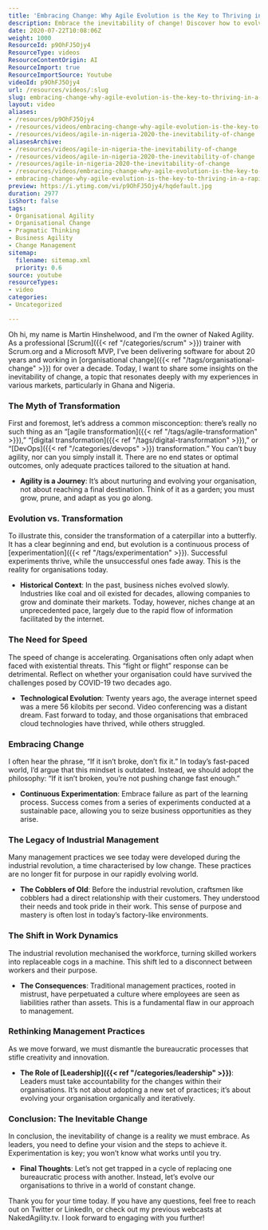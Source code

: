 ```yaml
---
title: 'Embracing Change: Why Agile Evolution is the Key to Thriving in a Rapidly Shifting World'
description: Embrace the inevitability of change! Discover how to evolve your organisation with insights on agility, experimentation, and modern management practices.
date: 2020-07-22T10:08:06Z
weight: 1000
ResourceId: p9OhFJ5Ojy4
ResourceType: videos
ResourceContentOrigin: AI
ResourceImport: true
ResourceImportSource: Youtube
videoId: p9OhFJ5Ojy4
url: /resources/videos/:slug
slug: embracing-change-why-agile-evolution-is-the-key-to-thriving-in-a-rapidly-shifting-world
layout: video
aliases:
- /resources/p9OhFJ5Ojy4
- /resources/videos/embracing-change-why-agile-evolution-is-the-key-to-thriving-in-a-rapidly-shifting-world
- /resources/videos/agile-in-nigeria-2020-the-inevitability-of-change
aliasesArchive:
- /resources/videos/agile-in-nigeria-the-inevitability-of-change
- /resources/videos/agile-in-nigeria-2020-the-inevitability-of-change
- /resources/agile-in-nigeria-2020-the-inevitability-of-change
- /resources/videos/embracing-change-why-agile-evolution-is-the-key-to-thriving-in-a-rapidly-shifting-world
- embracing-change-why-agile-evolution-is-the-key-to-thriving-in-a-rapidly-shifting-world
preview: https://i.ytimg.com/vi/p9OhFJ5Ojy4/hqdefault.jpg
duration: 2977
isShort: false
tags:
- Organisational Agility
- Organisational Change
- Pragmatic Thinking
- Business Agility
- Change Management
sitemap:
  filename: sitemap.xml
  priority: 0.6
source: youtube
resourceTypes:
- video
categories:
- Uncategorized

---
```

Oh hi, my name is Martin Hinshelwood, and I’m the owner of Naked Agility. As a professional [Scrum]({{< ref "/categories/scrum" >}}) trainer with Scrum.org and a Microsoft MVP, I’ve been delivering software for about 20 years and working in [organisational change]({{< ref "/tags/organisational-change" >}}) for over a decade. Today, I want to share some insights on the inevitability of change, a topic that resonates deeply with my experiences in various markets, particularly in Ghana and Nigeria.

### The Myth of Transformation

First and foremost, let’s address a common misconception: there’s really no such thing as an “[agile transformation]({{< ref "/tags/agile-transformation" >}}),” “[digital transformation]({{< ref "/tags/digital-transformation" >}}),” or “[DevOps]({{< ref "/categories/devops" >}}) transformation.” You can’t buy agility, nor can you simply install it. There are no end states or optimal outcomes, only adequate practices tailored to the situation at hand. 

- **Agility is a Journey**: It’s about nurturing and evolving your organisation, not about reaching a final destination. Think of it as a garden; you must grow, prune, and adapt as you go along.

### Evolution vs. Transformation

To illustrate this, consider the transformation of a caterpillar into a butterfly. It has a clear beginning and end, but evolution is a continuous process of [experimentation]({{< ref "/tags/experimentation" >}}). Successful experiments thrive, while the unsuccessful ones fade away. This is the reality for organisations today.

- **Historical Context**: In the past, business niches evolved slowly. Industries like coal and oil existed for decades, allowing companies to grow and dominate their markets. Today, however, niches change at an unprecedented pace, largely due to the rapid flow of information facilitated by the internet.

### The Need for Speed

The speed of change is accelerating. Organisations often only adapt when faced with existential threats. This “fight or flight” response can be detrimental. Reflect on whether your organisation could have survived the challenges posed by COVID-19 two decades ago. 

- **Technological Evolution**: Twenty years ago, the average internet speed was a mere 56 kilobits per second. Video conferencing was a distant dream. Fast forward to today, and those organisations that embraced cloud technologies have thrived, while others struggled.

### Embracing Change

I often hear the phrase, “If it isn’t broke, don’t fix it.” In today’s fast-paced world, I’d argue that this mindset is outdated. Instead, we should adopt the philosophy: “If it isn’t broken, you’re not pushing change fast enough.” 

- **Continuous Experimentation**: Embrace failure as part of the learning process. Success comes from a series of experiments conducted at a sustainable pace, allowing you to seize business opportunities as they arise.

### The Legacy of Industrial Management

Many management practices we see today were developed during the industrial revolution, a time characterised by low change. These practices are no longer fit for purpose in our rapidly evolving world. 

- **The Cobblers of Old**: Before the industrial revolution, craftsmen like cobblers had a direct relationship with their customers. They understood their needs and took pride in their work. This sense of purpose and mastery is often lost in today’s factory-like environments.

### The Shift in Work Dynamics

The industrial revolution mechanised the workforce, turning skilled workers into replaceable cogs in a machine. This shift led to a disconnect between workers and their purpose. 

- **The Consequences**: Traditional management practices, rooted in mistrust, have perpetuated a culture where employees are seen as liabilities rather than assets. This is a fundamental flaw in our approach to management.

### Rethinking Management Practices

As we move forward, we must dismantle the bureaucratic processes that stifle creativity and innovation. 

- **The Role of [Leadership]({{< ref "/categories/leadership" >}})**: Leaders must take accountability for the changes within their organisations. It’s not about adopting a new set of practices; it’s about evolving your organisation organically and iteratively.

### Conclusion: The Inevitable Change

In conclusion, the inevitability of change is a reality we must embrace. As leaders, you need to define your vision and the steps to achieve it. Experimentation is key; you won’t know what works until you try. 

- **Final Thoughts**: Let’s not get trapped in a cycle of replacing one bureaucratic process with another. Instead, let’s evolve our organisations to thrive in a world of constant change. 

Thank you for your time today. If you have any questions, feel free to reach out on Twitter or LinkedIn, or check out my previous webcasts at NakedAgility.tv. I look forward to engaging with you further!

